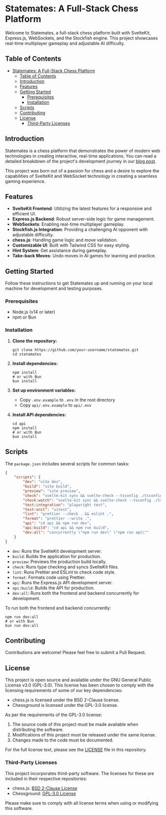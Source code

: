 # Statemates: A Full-Stack Chess Platform

Welcome to Statemates, a full-stack chess platform built with SvelteKit, Express.js, WebSockets, and the Stockfish engine. This project showcases real-time multiplayer gameplay and adjustable AI difficulty.

## Table of Contents

- [Statemates: A Full-Stack Chess Platform](#statemates-a-full-stack-chess-platform)
  - [Table of Contents](#table-of-contents)
  - [Introduction](#introduction)
  - [Features](#features)
  - [Getting Started](#getting-started)
    - [Prerequisites](#prerequisites)
    - [Installation](#installation)
  - [Scripts](#scripts)
  - [Contributing](#contributing)
  - [License](#license)
    - [Third-Party Licenses](#third-party-licenses)

## Introduction

Statemates is a chess platform that demonstrates the power of modern web technologies in creating interactive, real-time applications. You can read a detailed breakdown of the project's development journey in our [blog post](link-to-your-blog-post).

This project was born out of a passion for chess and a desire to explore the capabilities of SvelteKit and WebSocket technology in creating a seamless gaming experience.

## Features

- **SvelteKit Frontend**: Utilizing the latest features for a responsive and efficient UI.
- **Express.js Backend**: Robust server-side logic for game management.
- **WebSockets**: Enabling real-time multiplayer gameplay.
- **Stockfish.js Integration**: Providing a challenging AI opponent with adjustable difficulty.
- **chess.js**: Handling game logic and move validation.
- **Customizable UI**: Built with Tailwind CSS for easy styling.
- **Hint System**: Get assistance during gameplay.
- **Take-back Moves**: Undo moves in AI games for learning and practice.

## Getting Started

Follow these instructions to get Statemates up and running on your local machine for development and testing purposes.

### Prerequisites

- Node.js (v14 or later)
- npm or Bun

### Installation

1. **Clone the repository:**

   ```
   git clone https://github.com/your-username/statemates.git
   cd statemates
   ```

2. **Install dependencies:**

   ```
   npm install
   # or with Bun
   bun install
   ```

3. **Set up environment variables:**

   - Copy `.env.example` to `.env` in the root directory
   - Copy `api/.env.example` to `api/.env`

4. **Install API dependencies:**
   ```
   cd api
   npm install
   # or with Bun
   bun install
   ```

## Scripts

The `package.json` includes several scripts for common tasks:

```json
{
	"scripts": {
		"dev": "vite dev",
		"build": "vite build",
		"preview": "vite preview",
		"check": "svelte-kit sync && svelte-check --tsconfig ./tsconfig.json",
		"check:watch": "svelte-kit sync && svelte-check --tsconfig ./tsconfig.json --watch",
		"test:integration": "playwright test",
		"test:unit": "vitest",
		"lint": "prettier --check . && eslint .",
		"format": "prettier --write .",
		"api": "cd api && npm run dev",
		"api:build": "cd api && npm run build",
		"dev:all": "concurrently \"npm run dev\" \"npm run api\""
	}
}
```

- `dev`: Runs the SvelteKit development server.
- `build`: Builds the application for production.
- `preview`: Previews the production build locally.
- `check`: Runs type checking and syncs SvelteKit files.
- `lint`: Runs Prettier and ESLint to check code style.
- `format`: Formats code using Prettier.
- `api`: Runs the Express.js API development server.
- `api:build`: Builds the API for production.
- `dev:all`: Runs both the frontend and backend concurrently for development.

To run both the frontend and backend concurrently:

```
npm run dev:all
# or with Bun
bun run dev:all
```

## Contributing

Contributions are welcome! Please feel free to submit a Pull Request.

## License

This project is open source and available under the GNU General Public License v3.0 (GPL-3.0). This license has been chosen to comply with the licensing requirements of some of our key dependencies:

- chess.js is licensed under the BSD 2-Clause license.
- Chessground is licensed under the GPL-3.0 license.

As per the requirements of the GPL-3.0 license:

1. The source code of this project must be made available when distributing the software.
2. Modifications of this project must be released under the same license.
3. Changes made to the code must be documented.

For the full license text, please see the [LICENSE](LICENSE) file in this repository.

### Third-Party Licenses

This project incorporates third-party software. The licenses for these are included in their respective repositories:

- chess.js: [BSD 2-Clause License](https://github.com/jhlywa/chess.js/blob/master/LICENSE)
- Chessground: [GPL-3.0 License](https://github.com/lichess-org/chessground/blob/master/LICENSE)

Please make sure to comply with all license terms when using or modifying this software.
